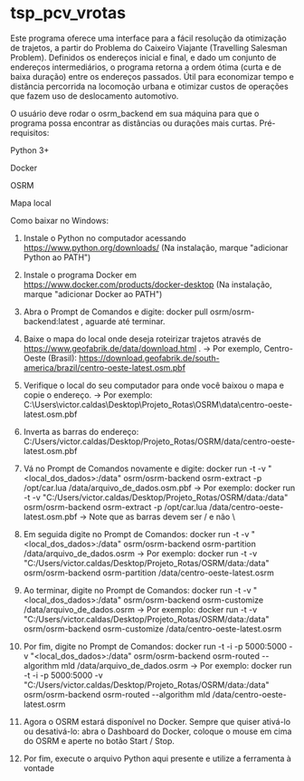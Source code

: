 # tsp_pcv_vrotas

Este programa oferece uma interface para a fácil resolução da otimização de trajetos, a partir do Problema do Caixeiro Viajante (Travelling Salesman Problem). Definidos os endereços inicial e final, e dado um conjunto de endereços intermediários, o programa retorna a ordem ótima (curta e de baixa duração) entre os endereços passados. Útil para economizar tempo e distância percorrida na locomoção urbana e otimizar custos de operações que fazem uso de deslocamento automotivo.

O usuário deve rodar o osrm_backend em sua máquina para que o programa possa encontrar as distâncias ou durações mais curtas.
Pré-requisitos:

Python 3+

Docker

OSRM

Mapa local

Como baixar no Windows:

1. Instale o Python no computador acessando https://www.python.org/downloads/ (Na instalação, marque "adicionar Python ao PATH")

2. Instale o programa Docker em https://www.docker.com/products/docker-desktop (Na instalação, marque "adicionar Docker ao PATH")

3. Abra o Prompt de Comandos e digite: docker pull osrm/osrm-backend:latest , aguarde até terminar.

4. Baixe o mapa do local onde deseja roteirizar trajetos através de https://www.geofabrik.de/data/download.html .
   -> Por exemplo, Centro-Oeste (Brasil): https://download.geofabrik.de/south-america/brazil/centro-oeste-latest.osm.pbf

5. Verifique o local do seu computador para onde você baixou o mapa e copie o endereço.
   -> Por exemplo: C:\Users\victor.caldas\Desktop\Projeto_Rotas\OSRM\data\centro-oeste-latest.osm.pbf
   
6. Inverta as barras do endereço: C:/Users/victor.caldas/Desktop/Projeto_Rotas/OSRM/data/centro-oeste-latest.osm.pbf

7. Vá no Prompt de Comandos novamente e digite: docker run -t -v "<local_dos_dados>:/data" osrm/osrm-backend osrm-extract -p /opt/car.lua /data/arquivo_de_dados.osm.pbf
   -> Por exemplo: docker run -t -v "C:/Users/victor.caldas/Desktop/Projeto_Rotas/OSRM/data:/data" osrm/osrm-backend osrm-extract -p /opt/car.lua /data/centro-oeste-latest.osm.pbf
   -> Note que as barras devem ser / e não \

7. Em seguida digite no Prompt de Comandos: docker run -t -v "<local_dos_dados>:/data" osrm/osrm-backend osrm-partition /data/arquivo_de_dados.osrm
   -> Por exemplo: docker run -t -v "C:/Users/victor.caldas/Desktop/Projeto_Rotas/OSRM/data:/data" osrm/osrm-backend osrm-partition /data/centro-oeste-latest.osrm

8. Ao terminar, digite no Prompt de Comandos: docker run -t -v "<local_dos_dados>:/data" osrm/osrm-backend osrm-customize /data/arquivo_de_dados.osrm
   -> Por exemplo: docker run -t -v "C:/Users/victor.caldas/Desktop/Projeto_Rotas/OSRM/data:/data" osrm/osrm-backend osrm-customize /data/centro-oeste-latest.osrm

9. Por fim, digite no Prompt de Comandos: docker run -t -i -p 5000:5000 -v "<local_dos_dados>:/data" osrm/osrm-backend osrm-routed --algorithm mld /data/arquivo_de_dados.osrm
   -> Por exemplo: docker run -t -i -p 5000:5000 -v "C:/Users/victor.caldas/Desktop/Projeto_Rotas/OSRM/data:/data" osrm/osrm-backend osrm-routed --algorithm mld /data/centro-oeste-latest.osrm

10. Agora o OSRM estará disponível no Docker. Sempre que quiser ativá-lo ou desativá-lo: abra o Dashboard do Docker, coloque o mouse em cima do OSRM e aperte no botão Start / Stop.

11. Por fim, execute o arquivo Python aqui presente e utilize a ferramenta à vontade
